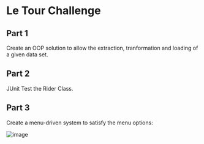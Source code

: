 <h1>Le Tour Challenge</h1>

<h2>Part 1</h2>

Create an OOP solution to allow the extraction, tranformation and loading of a given data set.

<h2>Part 2</h2>

JUnit Test the Rider Class.

<h2>Part 3</h2>

Create a menu-driven system to satisfy the menu options:

![image](https://github.com/user-attachments/assets/28dd8797-45f6-4745-8079-19d9c5953be6)
